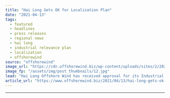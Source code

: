 ```yaml
---
title: "Hai Long Gets OK for Localization Plan"
date: "2021-04-13"
tags: 
  - featured
  - headlines
  - press releases
  - regional news
  - hai long
  - industrial relevance plan
  - localization
  - offshorewind
source: "offshorewind"
image_url: "https://cdn.offshorewind.biz/wp-content/uploads/sites/2/2021/04/13113006/Hai-Long-Gets-OK-for-Localization-Plan.jpg"
image_fp: "/assets/img/post_thumbnails/12.jpg"
lead: "Hai Long Offshore Wind has received approval for its Industrial Relevance Plan from the"
article_url: "https://www.offshorewind.biz/2021/04/13/hai-long-gets-ok-for-localization-plan/"
---
```


---
